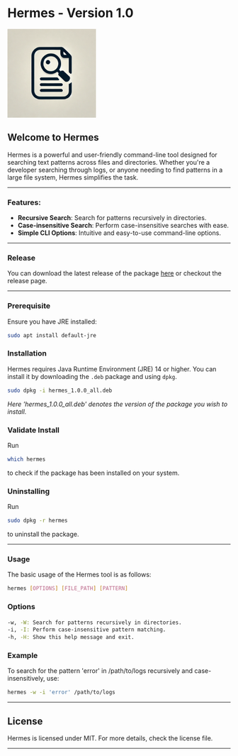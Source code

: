 # Hermes - Version 1.0

<img src="https://github.com/Pragyanshu-rai/static/blob/master/hermes/hermes_icon.png" alt="Hermes Logo" width="200" height="200">

## Welcome to Hermes

Hermes is a powerful and user-friendly command-line tool designed for searching text patterns across files and directories. Whether you're a developer searching through logs, or anyone needing to find patterns in a large file system, Hermes simplifies the task.

---

### Features:

- **Recursive Search**: Search for patterns recursively in directories.
- **Case-insensitive Search**: Perform case-insensitive searches with ease.
- **Simple CLI Options**: Intuitive and easy-to-use command-line options.

---


### Release 

You can download the latest release of the package [here](https://github.com/Pragyanshu-rai/hermes_cli/releases/tag/v1.0.0) or checkout the release page.

---

### Prerequisite

Ensure you have JRE installed:

```bash
sudo apt install default-jre
```

### Installation

Hermes requires Java Runtime Environment (JRE) 14 or higher. You can install it by downloading the `.deb` package and using `dpkg`.

```bash
sudo dpkg -i hermes_1.0.0_all.deb
```

*Here 'hermes_1.0.0_all.deb' denotes the version of the package you wish to install.*

### Validate Install

Run
```bash
which hermes
```
to check if the package has been installed on your system.

### Uninstalling

Run 
```bash
sudo dpkg -r hermes
```
to uninstall the package.

---

### Usage

The basic usage of the Hermes tool is as follows:
``` bash
hermes [OPTIONS] [FILE_PATH] [PATTERN]
```

### Options
```bash
-w, -W: Search for patterns recursively in directories.
-i, -I: Perform case-insensitive pattern matching.
-h, -H: Show this help message and exit.
```

### Example

To search for the pattern 'error' in /path/to/logs recursively and case-insensitively, use:

```bash
hermes -w -i 'error' /path/to/logs
```
---

## License

Hermes is licensed under MIT. For more details, check the license file.

***